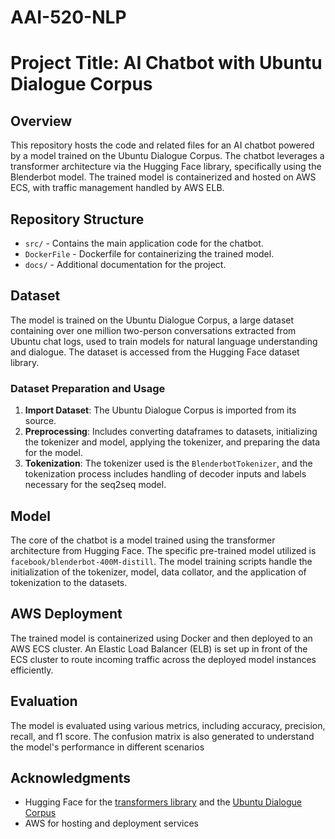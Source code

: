 # AAI-520-NLP

# Project Title: AI Chatbot with Ubuntu Dialogue Corpus

## Overview

This repository hosts the code and related files for an AI chatbot powered by a model trained on the Ubuntu Dialogue Corpus. The chatbot leverages a transformer architecture via the Hugging Face library, specifically using the Blenderbot model. The trained model is containerized and hosted on AWS ECS, with traffic management handled by AWS ELB.

## Repository Structure

- `src/` - Contains the main application code for the chatbot.
- `DockerFile` - Dockerfile for containerizing the trained model.
- `docs/` - Additional documentation for the project.

## Dataset

The model is trained on the Ubuntu Dialogue Corpus, a large dataset containing over one million two-person conversations extracted from Ubuntu chat logs, used to train models for natural language understanding and dialogue. The dataset is accessed from the Hugging Face dataset library.

### Dataset Preparation and Usage

1. **Import Dataset**: The Ubuntu Dialogue Corpus is imported from its source.
2. **Preprocessing**: Includes converting dataframes to datasets, initializing the tokenizer and model, applying the tokenizer, and preparing the data for the model.
3. **Tokenization**: The tokenizer used is the `BlenderbotTokenizer`, and the tokenization process includes handling of decoder inputs and labels necessary for the seq2seq model.

## Model

The core of the chatbot is a model trained using the transformer architecture from Hugging Face. The specific pre-trained model utilized is `facebook/blenderbot-400M-distill`. The model training scripts handle the initialization of the tokenizer, model, data collator, and the application of tokenization to the datasets.

## AWS Deployment

The trained model is containerized using Docker and then deployed to an AWS ECS cluster. An Elastic Load Balancer (ELB) is set up in front of the ECS cluster to route incoming traffic across the deployed model instances efficiently.

## Evaluation

The model is evaluated using various metrics, including accuracy, precision, recall, and f1 score. The confusion matrix is also generated to understand the model's performance in different scenarios

## Acknowledgments

- Hugging Face for the [transformers library](https://huggingface.co/transformers/) and the [Ubuntu Dialogue Corpus](https://huggingface.co/datasets/ubuntu_dialogs_corpus)
- AWS for hosting and deployment services
